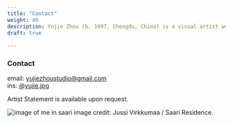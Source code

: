 ```yaml
---
title: "Contact"
weight: 40
description: Yujie Zhou (b. 1997, Chengdu, China) is a visual artist working with  photography, textiles, moving images, performance, and publishing. Zhou is based in Helsinki, Finland, where she completed her Master’s degree in Arts with a major in Photography and a minor in Textiles-Materials and Structures at Aalto University in 2023. Her work has been exhibited internationally, including at the Finnish Museum of Photography, Photographic Centre Peri, Photographic Gallery Hippolyte(Finland), BFoto Festival (Spain), FORMAT Photography Festival (UK), and alpha nova & galerie futura (Germany) as part of Berlin Art Week 2023. instagram:@yujie.jpg
draft: true 
 
---
```



### **Contact**      

email: yujiezhoustudio@gmail.com      
ins: [@yujie.jpg](https://www.instagram.com/yujie.jpg/)   

Artist Statement is available upon request.


![image of me in saari](/images/profile/Yujie_Zhou_8.jpg)
image credit: Jussi Virkkumaa / Saari Residence.

